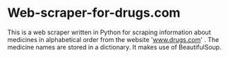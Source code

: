 # Web-scraper-for-drugs.com

This is a web scraper written in Python for scraping information about medicines in alphabetical order from the website 'www.drugs.com' . The medicine names are stored in a dictionary. It makes use of BeautifulSoup.
